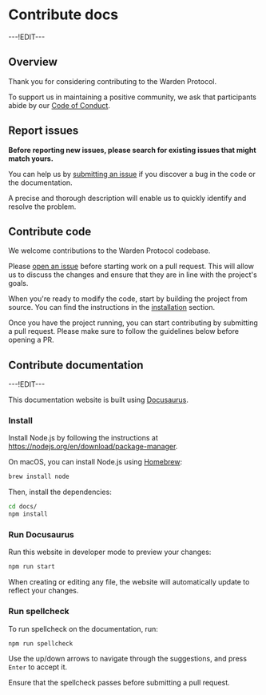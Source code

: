 ﻿---
sidebar_position: 6
---

# Contribute docs

---!EDIT---

## Overview

Thank you for considering contributing to the Warden Protocol.

To support us in maintaining a positive community, we ask that participants
abide by our [Code of
Conduct](https://github.com/warden-protocol/wardenprotocol/blob/main/CODE_OF_CONDUCT).

## Report issues

**Before reporting new issues, please search for existing issues that might
match yours.**

You can help us by [submitting an issue](https://github.com/warden-protocol/wardenprotocol/issues/new) if you
discover a bug in the code or the documentation.

A precise and thorough description will enable us to quickly identify and resolve the problem.

## Contribute code

We welcome contributions to the Warden Protocol codebase.

Please [open an issue](https://github.com/warden-protocol/wardenprotocol/issues/new) before starting work on a pull request. This will allow us to discuss the changes and ensure that they are in line with the project's goals.

When you're ready to modify the code, start by building the project from source. You can find the instructions in the [installation](../installation.md) section.

Once you have the project running, you can start contributing by submitting a pull request. Please make sure to follow the guidelines below before opening a PR.

## Contribute documentation

---!EDIT---

This documentation website is built using [Docusaurus](https://docusaurus.io).

### Install

Install Node.js by following the instructions at
https://nodejs.org/en/download/package-manager.

On macOS, you can install Node.js using [Homebrew](https://brew.sh):

```bash
brew install node
```

Then, install the dependencies:

```bash
cd docs/
npm install
```

### Run Docusaurus

Run this website in developer mode to preview your changes:

```bash
npm run start
```

When creating or editing any file, the website will automatically update to
reflect your changes.


### Run spellcheck

To run spellcheck on the documentation, run:

```bash
npm run spellcheck
```

Use the up/down arrows to navigate through the suggestions, and press `Enter`
to accept it.

Ensure that the spellcheck passes before submitting a pull request.


